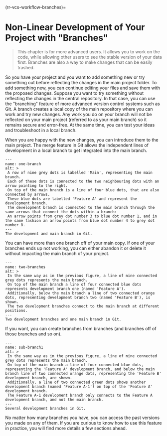 (rr-vcs-workflow-branches)=
# Non-Linear Development of Your Project with "Branches"

> This chapter is for more advanced users.
> It allows you to work on the code, while allowing other users to see the stable version of your data first.
>Branches are also a way to make changes that can be easily trashed.

 So you have your project and you want to add something new or try something out before reflecting the changes in the main project folder.
 To add something new, you can continue editing your files and save them with the proposed changes.
 Suppose you want to try something without reflecting the changes in the central repository.
 In that case, you can use the "branching" feature of more advanced version control systems such as Git.
 A branch creates a local copy of the main repository where you can work and try new changes.
 Any work you do on your branch will not be reflected on your main project (referred to as your main branch) so it remains secure and error-free.
 At the same time, you can test your ideas and troubleshoot in a local branch.

 When you are happy with the new changes, you can introduce them to the main project.
 The merge feature in Git allows the independent lines of development in a local branch to get integrated into the main branch.

 ```{figure} ../../figures/one-branch.*
 ---
 name: one-branch
 alt: >
  A row of nine grey dots is labelled 'Main', representing the main branch. 
  Each of these dots is connected to the two neighbouring dots with an arrow pointing to the right.
  On top of the main branch is a line of four blue dots, that are also connected by arrows.
  These blue dots are labelled 'Feature A' and represent the development branch. 
  The development branch is connected to the main branch through the same arrows that connect the dots within a branch:
  An arrow points from grey dot number 3 to blue dot number 1, and in the same fashion an arrow points from blue dot number 4 to grey dot number 8.
 ---
 The development and main branch in Git.
 ```

 You can have more than one branch off of your main copy.
 If one of your branches ends up not working, you can either abandon it or delete it without impacting the main branch of your project.

 ```{figure} ../../figures/two-branches.*
 ---
 name: two-branches
 alt: >
  In the same way as in the previous figure, a line of nine connected grey dots represents the main branch.
  On top of the main branch a line of four connected blue dots represents development branch one (named 'Feature A').
  Additionally, below the main branch a line of two connected orange dots, representing development branch two (named 'Feature B'), is shown.
  The two development branches connect to the main branch at different positions. 
 ---
 Two development branches and one main branch in Git.
 ```

 If you want, you can create branches from branches (and branches off of those branches and so on).

 ```{figure} ../../figures/sub-branch.*
 ---
 name: sub-branch1
 alt: >
  In the same way as in the previous figure, a line of nine connected grey dots represents the main branch.
  On top of the main branch a line of four connected blue dots, representing the 'Feature A' development branch, and below the main branch line of two connected orange dots, representing the 'Feature B' development branch, are shown.
  Additionally, a line of two connected green dots shows another development branch (named 'Feature A-1') on top of the 'Feature A' development branch. 
  The Feature A-1 development branch only connects to the Feature A development branch, and not the main branch. 
 ---
 Several development branches in Git.
 ```

 No matter how many branches you have, you can access the past versions you made on any of them.
 If you are curious to know how to use this feature in practice, you will find more details a few sections ahead.
